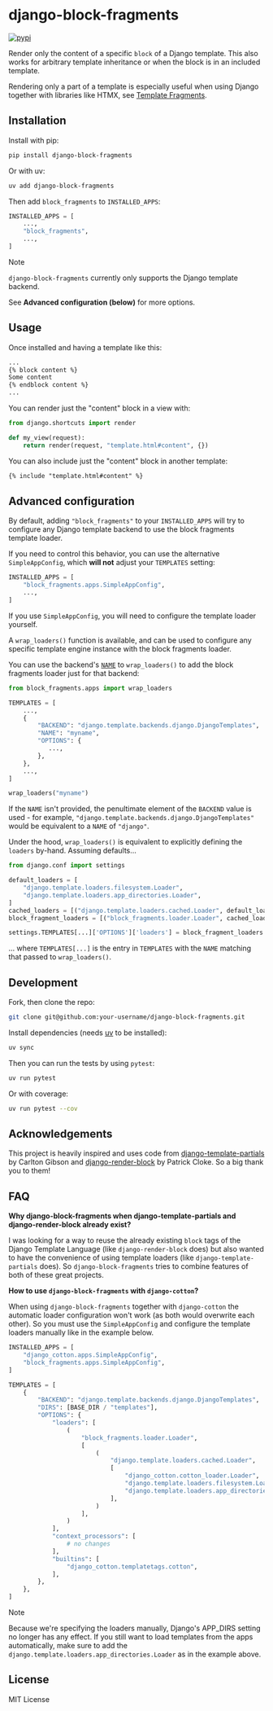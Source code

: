 # django-block-fragments

[![pypi](https://img.shields.io/pypi/v/django-block-fragments.svg)](https://pypi.org/project/django-block-fragments/)

Render only the content of a specific `block` of a Django template. This also works for arbitrary template inheritance or when the block is in an included template.

Rendering only a part of a template is especially useful when using Django together with libraries like HTMX, see [Template Fragments](https://htmx.org/essays/template-fragments/).

## Installation

Install with pip:

```bash
pip install django-block-fragments
```

Or with uv:

```bash
uv add django-block-fragments
```

Then add `block_fragments` to `INSTALLED_APPS`:

```python
INSTALLED_APPS = [
    ...,
    "block_fragments",
    ...,
]
```

> [!NOTE]
> `django-block-fragments` currently only supports the Django template backend.

See __Advanced configuration (below)__ for more options.

## Usage

Once installed and having a template like this:

```html
...
{% block content %}
Some content
{% endblock content %}
...
```

You can render just the "content" block in a view with:

```python
from django.shortcuts import render

def my_view(request):
    return render(request, "template.html#content", {})
```

You can also include just the "content" block in another template:

```html
{% include "template.html#content" %}
```

## Advanced configuration

By default, adding `"block_fragments"` to your `INSTALLED_APPS` will try to configure any Django template backend to use the block fragments template loader.

If you need to control this behavior, you can use the alternative `SimpleAppConfig`, which __will not__ adjust your `TEMPLATES` setting:

```python
INSTALLED_APPS = [
    "block_fragments.apps.SimpleAppConfig",
    ...,
]
```

If you use `SimpleAppConfig`, you will need to configure the template loader yourself.

A `wrap_loaders()` function is available, and can be used to configure any specific template engine instance with the block fragments loader.

You can use the backend's [`NAME`](https://docs.djangoproject.com/en/4.2/ref/settings/#std-setting-TEMPLATES-NAME) to `wrap_loaders()` to add the block fragments loader just for that backend:

```python
from block_fragments.apps import wrap_loaders

TEMPLATES = [
    ...,
    {
        "BACKEND": "django.template.backends.django.DjangoTemplates",
        "NAME": "myname",
        "OPTIONS": {
           ...,
        },
    },
    ...,
]

wrap_loaders("myname")
```

If the `NAME` isn't provided, the penultimate element of the `BACKEND` value is used - for example, `"django.template.backends.django.DjangoTemplates"` would be equivalent to a `NAME` of `"django"`.

Under the hood, `wrap_loaders()` is equivalent to explicitly defining the `loaders` by-hand. Assuming defaults…

```python
from django.conf import settings

default_loaders = [
    "django.template.loaders.filesystem.Loader",
    "django.template.loaders.app_directories.Loader",
]
cached_loaders = [("django.template.loaders.cached.Loader", default_loaders)]
block_fragment_loaders = [("block_fragments.loader.Loader", cached_loaders)]

settings.TEMPLATES[...]['OPTIONS']['loaders'] = block_fragment_loaders
```

… where `TEMPLATES[...]` is the entry in `TEMPLATES` with the `NAME` matching
that passed to `wrap_loaders()`.

## Development

Fork, then clone the repo:

```sh
git clone git@github.com:your-username/django-block-fragments.git
```

Install dependencies (needs [uv](https://docs.astral.sh/uv/) to be installed):

```sh
uv sync
```

Then you can run the tests by using `pytest`:

```sh
uv run pytest
```

Or with coverage:

```sh
uv run pytest --cov
```

## Acknowledgements

This project is heavily inspired and uses code from [django-template-partials](https://github.com/carltongibson/django-template-partials) by Carlton Gibson and [django-render-block](https://github.com/clokep/django-render-block) by Patrick Cloke. So a big thank you to them!

## FAQ

__Why django-block-fragments when django-template-partials and django-render-block already exist?__

I was looking for a way to reuse the already existing `block` tags of the Django Template Language (like `django-render-block` does) but also wanted to have the convenience of using template loaders (like `django-template-partials` does). So `django-block-fragments` tries to combine features of both of these great projects.

__How to use `django-block-fragments` with `django-cotton`?__

When using `django-block-fragments` together with `django-cotton` the automatic loader configuration won't work (as both would overwrite each other). So you must use the `SimpleAppConfig` and configure the template loaders manually like in the example below.

```python
INSTALLED_APPS = [
    "django_cotton.apps.SimpleAppConfig",
    "block_fragments.apps.SimpleAppConfig",
]

TEMPLATES = [
    {
        "BACKEND": "django.template.backends.django.DjangoTemplates",
        "DIRS": [BASE_DIR / "templates"],
        "OPTIONS": {
            "loaders": [
                (
                    "block_fragments.loader.Loader",
                    [
                        (
                            "django.template.loaders.cached.Loader",
                            [
                                "django_cotton.cotton_loader.Loader",
                                "django.template.loaders.filesystem.Loader",
                                "django.template.loaders.app_directories.Loader",
                            ],
                        )
                    ],
                )
            ],
            "context_processors": [
                # no changes
            ],
            "builtins": [
                "django_cotton.templatetags.cotton",
            ],
        },
    },
]
```

> [!NOTE]
> Because we're specifying the loaders manually, Django's APP_DIRS setting no longer has any effect. If you still want to load templates from the apps automatically, make sure to add the `django.template.loaders.app_directories.Loader` as in the example above.

## License

MIT License
